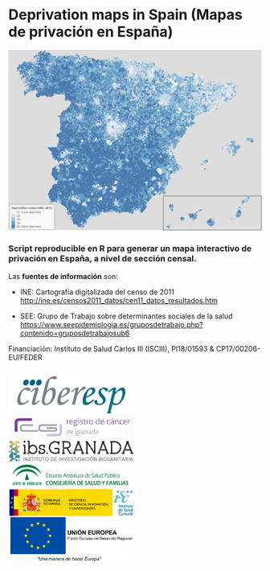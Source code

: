 # Deprivation maps in Spain (Mapas de privación en España)

![](img/mapa_edi.png)

### Script reproducible en R para generar un mapa interactivo de privación en España, a nivel de sección censal.

Las **fuentes de información** son:

- INE: Cartografía digitalizada del censo de 2011 http://ine.es/censos2011_datos/cen11_datos_resultados.htm

- SEE: Grupo de Trabajo sobre determinantes sociales de la salud https://www.seepidemiologia.es/gruposdetrabajo.php?contenido=gruposdetrabajosub6

Financiación: Instituto de Salud Carlos III (ISCIII), PI18/01593 & CP17/00206-EU/FEDER

<img src="img/logo_ciber.png" alt="CIBER" style="width: 250px; text-align:center"/>

<br>

<img src="img/logo_RCG.png" alt="RCG" style="width: 250px; text-align:center"/>

<br>

<img src="img/logo_ibs.jpg" alt="IBS" style="width: 250px; text-align:center"/>

<br>

<img src="img/logo_easp.png" alt="EASP" style="width: 250px; text-align:center"/>

<br>

<img src="img/logo_feder.png" alt="FEDER" style="width: 250px; text-align:center"/>
